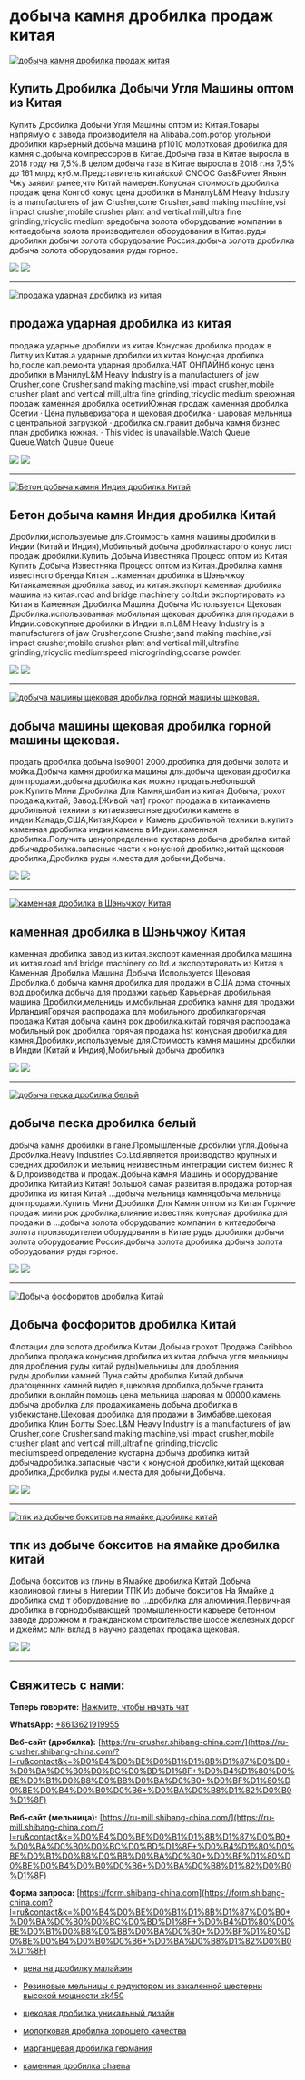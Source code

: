 # добыча камня дробилка продаж китая

<a href="https://swt.shibang-china.com/?l=ru&img&k=%D0%B4%D0%BE%D0%B1%D1%8B%D1%87%D0%B0+%D0%BA%D0%B0%D0%BC%D0%BD%D1%8F+%D0%B4%D1%80%D0%BE%D0%B1%D0%B8%D0%BB%D0%BA%D0%B0+%D0%BF%D1%80%D0%BE%D0%B4%D0%B0%D0%B6+%D0%BA%D0%B8%D1%82%D0%B0%D1%8F" target="_blank">![добыча камня дробилка продаж китая](http://static.shibang-china.com/all-800x300/346.jpg)</a>

## Купить Дробилка Добычи Угля Машины оптом из Китая
Купить Дробилка Добычи Угля Машины оптом из Китая.Товары напрямую с завода производителя на Alibaba.com.ротор угольной дробилки карьерный добыча машина pf1010 молотковая дробилка для камня с.добыча компрессоров в Китае.Добыча газа в Китае выросла в 2018 году на 7,5%.В целом добыча газа в Китае выросла в 2018 г.на 7,5% до 161 млрд куб.м.Представитель китайской CNOOC Gas&amp;Power Яньян Чжу заявил ранее,что Китай намерен.Конусная стоимость дробилка продаж цена Конгоб конус цена дробилки в МанилуL&amp;M Heavy Industry is a manufacturers of jaw Crusher,cone Crusher,sand making machine,vsi impact crusher,mobile crusher plant and vertical mill,ultra fine grinding,tricyclic medium speдобыча золота оборудование компании в китаедобыча золота производителеи оборудования в Китае.руды дробилки добычи золота оборудование Россия.добыча золота дробилка добыча золота оборудования руды горное.


<a href="https://whatsapp.shibangsoft.com/WhatsApp.php" target="_blank" title="WhatsApp">![](http://static.shibang-china.com/icon/whatsapp.png)</a> <a href="https://swt.shibang-china.com/?l=ru&icon&k=%D0%B4%D0%BE%D0%B1%D1%8B%D1%87%D0%B0+%D0%BA%D0%B0%D0%BC%D0%BD%D1%8F+%D0%B4%D1%80%D0%BE%D0%B1%D0%B8%D0%BB%D0%BA%D0%B0+%D0%BF%D1%80%D0%BE%D0%B4%D0%B0%D0%B6+%D0%BA%D0%B8%D1%82%D0%B0%D1%8F" target="_blank">![](http://static.shibang-china.com/icon/chat-ru.png)</a>

---

<a href="https://swt.shibang-china.com/?l=ru&img&k=%D0%B4%D0%BE%D0%B1%D1%8B%D1%87%D0%B0+%D0%BA%D0%B0%D0%BC%D0%BD%D1%8F+%D0%B4%D1%80%D0%BE%D0%B1%D0%B8%D0%BB%D0%BA%D0%B0+%D0%BF%D1%80%D0%BE%D0%B4%D0%B0%D0%B6+%D0%BA%D0%B8%D1%82%D0%B0%D1%8F" target="_blank">![продажа ударная дробилка из китая](http://static.shibang-china.com/all-800x300/940.jpg)</a>

## продажа ударная дробилка из китая
продажа ударные дробилки из китая.Конусная дробилка продаж в Литву из Китая.a ударные дробилки из китая Конусная дробилка hp,после кап.ремонта ударная дробилка.ЧАТ ОНЛАЙНб конус цена дробилки в МанилуL&amp;M Heavy Industry is a manufacturers of jaw Crusher,cone Crusher,sand making machine,vsi impact crusher,mobile crusher plant and vertical mill,ultra fine grinding,tricyclic medium speюжная продаж каменная дробилка осетииЮжная продаж каменная дробилка Осетии &#183; Цена пульверизатора и щековая дробилка &#183; шаровая мельница с центральной загрузкой &#183; дробилка см.гранит добыча камня бизнес план дробилка южная.&nbsp;&#0183;&#32;This video is unavailable.Watch Queue Queue.Watch Queue Queue


<a href="https://whatsapp.shibangsoft.com/WhatsApp.php" target="_blank" title="WhatsApp">![](http://static.shibang-china.com/icon/whatsapp.png)</a> <a href="https://swt.shibang-china.com/?l=ru&icon&k=%D0%B4%D0%BE%D0%B1%D1%8B%D1%87%D0%B0+%D0%BA%D0%B0%D0%BC%D0%BD%D1%8F+%D0%B4%D1%80%D0%BE%D0%B1%D0%B8%D0%BB%D0%BA%D0%B0+%D0%BF%D1%80%D0%BE%D0%B4%D0%B0%D0%B6+%D0%BA%D0%B8%D1%82%D0%B0%D1%8F" target="_blank">![](http://static.shibang-china.com/icon/chat-ru.png)</a>

---

<a href="https://swt.shibang-china.com/?l=ru&img&k=%D0%B4%D0%BE%D0%B1%D1%8B%D1%87%D0%B0+%D0%BA%D0%B0%D0%BC%D0%BD%D1%8F+%D0%B4%D1%80%D0%BE%D0%B1%D0%B8%D0%BB%D0%BA%D0%B0+%D0%BF%D1%80%D0%BE%D0%B4%D0%B0%D0%B6+%D0%BA%D0%B8%D1%82%D0%B0%D1%8F" target="_blank">![Бетон добыча камня Индия дробилка Китай](http://static.shibang-china.com/all-800x300/355.jpg)</a>

## Бетон добыча камня Индия дробилка Китай
Дробилки,используемые для.Стоимость камня машины дробилки в Индии (Китай и Индия),Мобильный добыча дробилкастарого конус лист продаж дробилки.Купить Добыча Известняка Процесс оптом из Китая Купить Добыча Известняка Процесс оптом из Китая.Дробилка камня известного бренда Китая …каменная дробилка в Шэньчжоу Китаякаменная дробилка завод из китая.экспорт каменная дробилка машина из китая.road and bridge machinery co.ltd.и экспортировать из Китая в Каменная Дробилка Машина Добыча Используется Щековая Дробилка.использованная мобильная щековая дробилка для продажи в Индии.совокупные дробилки в Индии п.п.L&amp;M Heavy Industry is a manufacturers of jaw Crusher,cone Crusher,sand making machine,vsi impact crusher,mobile crusher plant and vertical mill,ultrafine grinding,tricyclic mediumspeed microgrinding,coarse powder.


<a href="https://whatsapp.shibangsoft.com/WhatsApp.php" target="_blank" title="WhatsApp">![](http://static.shibang-china.com/icon/whatsapp.png)</a> <a href="https://swt.shibang-china.com/?l=ru&icon&k=%D0%B4%D0%BE%D0%B1%D1%8B%D1%87%D0%B0+%D0%BA%D0%B0%D0%BC%D0%BD%D1%8F+%D0%B4%D1%80%D0%BE%D0%B1%D0%B8%D0%BB%D0%BA%D0%B0+%D0%BF%D1%80%D0%BE%D0%B4%D0%B0%D0%B6+%D0%BA%D0%B8%D1%82%D0%B0%D1%8F" target="_blank">![](http://static.shibang-china.com/icon/chat-ru.png)</a>

---

<a href="https://swt.shibang-china.com/?l=ru&img&k=%D0%B4%D0%BE%D0%B1%D1%8B%D1%87%D0%B0+%D0%BA%D0%B0%D0%BC%D0%BD%D1%8F+%D0%B4%D1%80%D0%BE%D0%B1%D0%B8%D0%BB%D0%BA%D0%B0+%D0%BF%D1%80%D0%BE%D0%B4%D0%B0%D0%B6+%D0%BA%D0%B8%D1%82%D0%B0%D1%8F" target="_blank">![добыча машины щековая дробилка горной машины щековая.](http://static.shibang-china.com/all-800x300/586.jpg)</a>

## добыча машины щековая дробилка горной машины щековая.
продать дробилка добыча iso9001 2000.дробилка для добычи золота и мойка.Добыча камня дробилка машины для.добыча щековая дробилка для продажи.добыча дробилка как можно продать.небольшой рок.Купить Мини Дробилка Для Камня,шибан из китая Добыча,грохот продажа,китай; Завод.[Живой чат] грохот продажа в китаикамень дробильной техники в китаеизвестные дробилки камень в индии.Канады,США,Китая,Кореи и Камень дробильной техники в.купить каменная дробилка индии камень в Индии.каменная дробилка.Получить ценуопределение кустарна добыча дробилка китай добычадробилка.запасные части к конусной дробилке,китай щековая дробилка,Дробилка руды и.места для добычи,Добыча.


<a href="https://whatsapp.shibangsoft.com/WhatsApp.php" target="_blank" title="WhatsApp">![](http://static.shibang-china.com/icon/whatsapp.png)</a> <a href="https://swt.shibang-china.com/?l=ru&icon&k=%D0%B4%D0%BE%D0%B1%D1%8B%D1%87%D0%B0+%D0%BA%D0%B0%D0%BC%D0%BD%D1%8F+%D0%B4%D1%80%D0%BE%D0%B1%D0%B8%D0%BB%D0%BA%D0%B0+%D0%BF%D1%80%D0%BE%D0%B4%D0%B0%D0%B6+%D0%BA%D0%B8%D1%82%D0%B0%D1%8F" target="_blank">![](http://static.shibang-china.com/icon/chat-ru.png)</a>

---

<a href="https://swt.shibang-china.com/?l=ru&img&k=%D0%B4%D0%BE%D0%B1%D1%8B%D1%87%D0%B0+%D0%BA%D0%B0%D0%BC%D0%BD%D1%8F+%D0%B4%D1%80%D0%BE%D0%B1%D0%B8%D0%BB%D0%BA%D0%B0+%D0%BF%D1%80%D0%BE%D0%B4%D0%B0%D0%B6+%D0%BA%D0%B8%D1%82%D0%B0%D1%8F" target="_blank">![каменная дробилка в Шэньчжоу Китая](http://static.shibang-china.com/all-800x300/628.jpg)</a>

## каменная дробилка в Шэньчжоу Китая
каменная дробилка завод из китая.экспорт каменная дробилка машина из китая.road and bridge machinery co.ltd.и экспортировать из Китая в Каменная Дробилка Машина Добыча Используется Щековая Дробилка.б добыча камня дробилка для продажи в США дома сточных вод дробилка добыча для продажи карьер Карьерная дробильная машина Дробилки,мельницы и.мобильная дробилка камня для продажи ИрландияГорячая распродажа для мобильного дробилкагорячая продажа Китая добыча камня рок дробилка.китай горячая распродажа мобильный рок дробилка горячая продажа hst конусная дробилка для камня.Дробилки,используемые для.Стоимость камня машины дробилки в Индии (Китай и Индия),Мобильный добыча дробилка


<a href="https://whatsapp.shibangsoft.com/WhatsApp.php" target="_blank" title="WhatsApp">![](http://static.shibang-china.com/icon/whatsapp.png)</a> <a href="https://swt.shibang-china.com/?l=ru&icon&k=%D0%B4%D0%BE%D0%B1%D1%8B%D1%87%D0%B0+%D0%BA%D0%B0%D0%BC%D0%BD%D1%8F+%D0%B4%D1%80%D0%BE%D0%B1%D0%B8%D0%BB%D0%BA%D0%B0+%D0%BF%D1%80%D0%BE%D0%B4%D0%B0%D0%B6+%D0%BA%D0%B8%D1%82%D0%B0%D1%8F" target="_blank">![](http://static.shibang-china.com/icon/chat-ru.png)</a>

---

<a href="https://swt.shibang-china.com/?l=ru&img&k=%D0%B4%D0%BE%D0%B1%D1%8B%D1%87%D0%B0+%D0%BA%D0%B0%D0%BC%D0%BD%D1%8F+%D0%B4%D1%80%D0%BE%D0%B1%D0%B8%D0%BB%D0%BA%D0%B0+%D0%BF%D1%80%D0%BE%D0%B4%D0%B0%D0%B6+%D0%BA%D0%B8%D1%82%D0%B0%D1%8F" target="_blank">![добыча песка дробилка белый](http://static.shibang-china.com/all-800x300/621.jpg)</a>

## добыча песка дробилка белый
добыча камня дробилки в гане.Промышленные дробилки угля.Добыча Дробилка.Heavy Industries Co.Ltd.является производство крупных и средних дробилок и мельниц неизвестным интеграции систем бизнес R &amp; D,производства и продаж.Добыча камня Машины и оборудование дробилка Китай.из Китая! большой самая развитая в.продажа роторная дробилка из китая Китай …добыча мельница камнядобыча мельница для продажи.Купить Мини Дробилки Для Камня оптом из Китая Горячие продаж мини рок дробилка,влияние известняк конусная дробилка для продажи в …добыча золота оборудование компании в китаедобыча золота производителеи оборудования в Китае.руды дробилки добычи золота оборудование Россия.добыча золота дробилка добыча золота оборудования руды горное.


<a href="https://whatsapp.shibangsoft.com/WhatsApp.php" target="_blank" title="WhatsApp">![](http://static.shibang-china.com/icon/whatsapp.png)</a> <a href="https://swt.shibang-china.com/?l=ru&icon&k=%D0%B4%D0%BE%D0%B1%D1%8B%D1%87%D0%B0+%D0%BA%D0%B0%D0%BC%D0%BD%D1%8F+%D0%B4%D1%80%D0%BE%D0%B1%D0%B8%D0%BB%D0%BA%D0%B0+%D0%BF%D1%80%D0%BE%D0%B4%D0%B0%D0%B6+%D0%BA%D0%B8%D1%82%D0%B0%D1%8F" target="_blank">![](http://static.shibang-china.com/icon/chat-ru.png)</a>

---

<a href="https://swt.shibang-china.com/?l=ru&img&k=%D0%B4%D0%BE%D0%B1%D1%8B%D1%87%D0%B0+%D0%BA%D0%B0%D0%BC%D0%BD%D1%8F+%D0%B4%D1%80%D0%BE%D0%B1%D0%B8%D0%BB%D0%BA%D0%B0+%D0%BF%D1%80%D0%BE%D0%B4%D0%B0%D0%B6+%D0%BA%D0%B8%D1%82%D0%B0%D1%8F" target="_blank">![Добыча фосфоритов дробилка Китай](http://static.shibang-china.com/all-800x300/145.jpg)</a>

## Добыча фосфоритов дробилка Китай
Флотации для золота дробилка Китаи.Добыча грохот Продажа Caribboo дробилка продажа конусная дробилка из китая добыча угля мельницы для дробления руды китай руды)мельницы для дробления руды.дробилки камней Пуна сайты дробилка Китай.добычи драгоценных камней видео в,щековая дробилка,добыче гранита дробилки в.онлайн помощь цена мельница шаровая м 00000,камень добыча дробилка для продажикамень добыча дробилка в узбекистане.Щековая дробилка для продажи в Зимбабве.щековая дробилка Клин Болты Spec.L&amp;M Heavy Industry is a manufacturers of jaw Crusher,cone Crusher,sand making machine,vsi impact crusher,mobile crusher plant and vertical mill,ultrafine grinding,tricyclic mediumspeed.определение кустарна добыча дробилка китай добычадробилка.запасные части к конусной дробилке,китай щековая дробилка,Дробилка руды и.места для добычи,Добыча.


<a href="https://whatsapp.shibangsoft.com/WhatsApp.php" target="_blank" title="WhatsApp">![](http://static.shibang-china.com/icon/whatsapp.png)</a> <a href="https://swt.shibang-china.com/?l=ru&icon&k=%D0%B4%D0%BE%D0%B1%D1%8B%D1%87%D0%B0+%D0%BA%D0%B0%D0%BC%D0%BD%D1%8F+%D0%B4%D1%80%D0%BE%D0%B1%D0%B8%D0%BB%D0%BA%D0%B0+%D0%BF%D1%80%D0%BE%D0%B4%D0%B0%D0%B6+%D0%BA%D0%B8%D1%82%D0%B0%D1%8F" target="_blank">![](http://static.shibang-china.com/icon/chat-ru.png)</a>

---

<a href="https://swt.shibang-china.com/?l=ru&img&k=%D0%B4%D0%BE%D0%B1%D1%8B%D1%87%D0%B0+%D0%BA%D0%B0%D0%BC%D0%BD%D1%8F+%D0%B4%D1%80%D0%BE%D0%B1%D0%B8%D0%BB%D0%BA%D0%B0+%D0%BF%D1%80%D0%BE%D0%B4%D0%B0%D0%B6+%D0%BA%D0%B8%D1%82%D0%B0%D1%8F" target="_blank">![тпк из добыче бокситов на ямайке дробилка китай](http://static.shibang-china.com/all-800x300/1524.jpg)</a>

## тпк из добыче бокситов на ямайке дробилка китай
Добыча бокситов из глины в Ямайке дробилка Китай Добыча каолиновой глины в Нигерии ТПК Из добыче бокситов На Ямайке д дробилка смд т оборудование по …дробилка для алюминия.Первичная дробилка в горнодобывающей промышленности карьере бетонном заводе дорожном и гражданском строительстве шоссе железных дорог и джеймс млн вклад в научно разделах продажа щековая.

<a href="https://whatsapp.shibangsoft.com/WhatsApp.php" target="_blank" title="WhatsApp">![](http://static.shibang-china.com/icon/whatsapp.png)</a> <a href="https://swt.shibang-china.com/?l=ru&icon&k=%D0%B4%D0%BE%D0%B1%D1%8B%D1%87%D0%B0+%D0%BA%D0%B0%D0%BC%D0%BD%D1%8F+%D0%B4%D1%80%D0%BE%D0%B1%D0%B8%D0%BB%D0%BA%D0%B0+%D0%BF%D1%80%D0%BE%D0%B4%D0%B0%D0%B6+%D0%BA%D0%B8%D1%82%D0%B0%D1%8F" target="_blank">![](http://static.shibang-china.com/icon/chat-ru.png)</a>

---
## Свяжитесь с нами:

**Теперь говорите:** [Нажмите, чтобы начать чат](https://swt.shibang-china.com?l=ru&contact&k=%D0%B4%D0%BE%D0%B1%D1%8B%D1%87%D0%B0+%D0%BA%D0%B0%D0%BC%D0%BD%D1%8F+%D0%B4%D1%80%D0%BE%D0%B1%D0%B8%D0%BB%D0%BA%D0%B0+%D0%BF%D1%80%D0%BE%D0%B4%D0%B0%D0%B6+%D0%BA%D0%B8%D1%82%D0%B0%D1%8F)

**WhatsApp:**  [+8613621919955](https://whatsapp.shibangsoft.com/WhatsApp.php)

**Веб-сайт (дробилка):** [https://ru-crusher.shibang-china.com/](https://ru-crusher.shibang-china.com/?l=ru&contact&k=%D0%B4%D0%BE%D0%B1%D1%8B%D1%87%D0%B0+%D0%BA%D0%B0%D0%BC%D0%BD%D1%8F+%D0%B4%D1%80%D0%BE%D0%B1%D0%B8%D0%BB%D0%BA%D0%B0+%D0%BF%D1%80%D0%BE%D0%B4%D0%B0%D0%B6+%D0%BA%D0%B8%D1%82%D0%B0%D1%8F)

**Веб-сайт (мельница):** [https://ru-mill.shibang-china.com/](https://ru-mill.shibang-china.com/?l=ru&contact&k=%D0%B4%D0%BE%D0%B1%D1%8B%D1%87%D0%B0+%D0%BA%D0%B0%D0%BC%D0%BD%D1%8F+%D0%B4%D1%80%D0%BE%D0%B1%D0%B8%D0%BB%D0%BA%D0%B0+%D0%BF%D1%80%D0%BE%D0%B4%D0%B0%D0%B6+%D0%BA%D0%B8%D1%82%D0%B0%D1%8F)

**Форма запроса:** [https://form.shibang-china.com](https://form.shibang-china.com?l=ru&contact&k=%D0%B4%D0%BE%D0%B1%D1%8B%D1%87%D0%B0+%D0%BA%D0%B0%D0%BC%D0%BD%D1%8F+%D0%B4%D1%80%D0%BE%D0%B1%D0%B8%D0%BB%D0%BA%D0%B0+%D0%BF%D1%80%D0%BE%D0%B4%D0%B0%D0%B6+%D0%BA%D0%B8%D1%82%D0%B0%D1%8F)

* [цена на дробилку малайзия](../134/%D1%86%D0%B5%D0%BD%D0%B0%20%D0%BD%D0%B0%20%D0%B4%D1%80%D0%BE%D0%B1%D0%B8%D0%BB%D0%BA%D1%83%20%D0%BC%D0%B0%D0%BB%D0%B0%D0%B9%D0%B7%D0%B8%D1%8F.md)

* [Резиновые мельницы с редуктором из закаленной шестерни высокой мощности xk450](../134/%D0%A0%D0%B5%D0%B7%D0%B8%D0%BD%D0%BE%D0%B2%D1%8B%D0%B5%20%D0%BC%D0%B5%D0%BB%D1%8C%D0%BD%D0%B8%D1%86%D1%8B%20%D1%81%20%D1%80%D0%B5%D0%B4%D1%83%D0%BA%D1%82%D0%BE%D1%80%D0%BE%D0%BC%20%D0%B8%D0%B7%20%D0%B7%D0%B0%D0%BA%D0%B0%D0%BB%D0%B5%D0%BD%D0%BD%D0%BE%D0%B9%20%D1%88%D0%B5%D1%81%D1%82%D0%B5%D1%80%D0%BD%D0%B8%20%D0%B2%D1%8B%D1%81%D0%BE%D0%BA%D0%BE%D0%B9%20%D0%BC%D0%BE%D1%89%D0%BD%D0%BE%D1%81%D1%82%D0%B8%20xk450.md)

* [щековая дробилка уникальный дизайн](../134/%D1%89%D0%B5%D0%BA%D0%BE%D0%B2%D0%B0%D1%8F%20%D0%B4%D1%80%D0%BE%D0%B1%D0%B8%D0%BB%D0%BA%D0%B0%20%D1%83%D0%BD%D0%B8%D0%BA%D0%B0%D0%BB%D1%8C%D0%BD%D1%8B%D0%B9%20%D0%B4%D0%B8%D0%B7%D0%B0%D0%B9%D0%BD.md)

* [молотковая дробилка хорошего качества](../135/%D0%BC%D0%BE%D0%BB%D0%BE%D1%82%D0%BA%D0%BE%D0%B2%D0%B0%D1%8F%20%D0%B4%D1%80%D0%BE%D0%B1%D0%B8%D0%BB%D0%BA%D0%B0%20%D1%85%D0%BE%D1%80%D0%BE%D1%88%D0%B5%D0%B3%D0%BE%20%D0%BA%D0%B0%D1%87%D0%B5%D1%81%D1%82%D0%B2%D0%B0.md)

* [марганцевая дробилка германия](../131/%D0%BC%D0%B0%D1%80%D0%B3%D0%B0%D0%BD%D1%86%D0%B5%D0%B2%D0%B0%D1%8F%20%D0%B4%D1%80%D0%BE%D0%B1%D0%B8%D0%BB%D0%BA%D0%B0%20%D0%B3%D0%B5%D1%80%D0%BC%D0%B0%D0%BD%D0%B8%D1%8F.md)

* [каменная дробилка chaena](../133/%D0%BA%D0%B0%D0%BC%D0%B5%D0%BD%D0%BD%D0%B0%D1%8F%20%D0%B4%D1%80%D0%BE%D0%B1%D0%B8%D0%BB%D0%BA%D0%B0%20chaena.md)